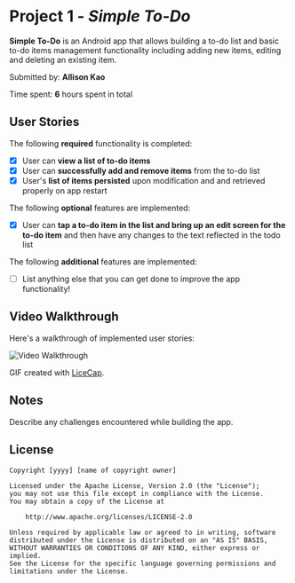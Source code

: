 # Project 1 - *Simple To-Do*

**Simple To-Do** is an Android app that allows building a to-do list and basic to-do items management functionality including adding new items, editing and deleting an existing item.

Submitted by: **Allison Kao**

Time spent: **6** hours spent in total

## User Stories

The following **required** functionality is completed:

* [x] User can **view a list of to-do items**
* [x] User can **successfully add and remove items** from the to-do list
* [x] User's **list of items persisted** upon modification and and retrieved properly on app restart

The following **optional** features are implemented:

* [x] User can **tap a to-do item in the list and bring up an edit screen for the to-do item** and then have any changes to the text reflected in the todo list

The following **additional** features are implemented:

* [ ] List anything else that you can get done to improve the app functionality!

## Video Walkthrough

Here's a walkthrough of implemented user stories:

<img src='http://i.imgur.com/link/to/your/gif/file.gif' title='Video Walkthrough' width='' alt='Video Walkthrough' />

GIF created with [LiceCap](http://www.cockos.com/licecap/).

## Notes

Describe any challenges encountered while building the app.

## License

    Copyright [yyyy] [name of copyright owner]

    Licensed under the Apache License, Version 2.0 (the "License");
    you may not use this file except in compliance with the License.
    You may obtain a copy of the License at

        http://www.apache.org/licenses/LICENSE-2.0

    Unless required by applicable law or agreed to in writing, software
    distributed under the License is distributed on an "AS IS" BASIS,
    WITHOUT WARRANTIES OR CONDITIONS OF ANY KIND, either express or implied.
    See the License for the specific language governing permissions and
    limitations under the License.
